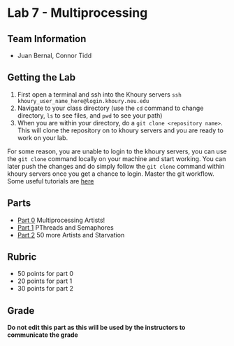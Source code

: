 # Lab 7 - Multiprocessing 

## Team Information

- Juan Bernal, Connor Tidd

## Getting the Lab

1. First open a terminal and ssh into the Khoury servers ``` ssh khoury_user_name_here@login.khoury.neu.edu ```
2. Navigate to your class directory (use the `cd` command to change directory, `ls` to see files, and `pwd` to see your path)
3. When you are within your directory, do a ```git clone <repository name>```. This will clone the repository on to khoury servers and you are ready to work on your lab.

For some reason, you are unable to login to the khoury servers, you can use the ```git clone``` command locally on your machine and start working. You can later push the changes and do simply follow the ```git clone``` command within khoury servers once you get a chance to login. Master the git workflow. Some useful tutorials are [here](https://try.github.io)

## Parts

* [Part 0](./part0) Multiprocessing Artists!
* [Part 1](./part1) PThreads and Semaphores
* [Part 2](./part2) 50 more Artists and Starvation

## Rubric

* 50 points for part 0
* 20 points for part 1
* 30 points for part 2

## Grade
**Do not edit this part as this will be used by the instructors to communicate the grade**
